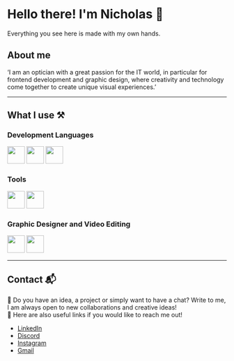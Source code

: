 # Hello there! I'm Nicholas 👋
Everything you see here is made with my own hands.


## About me
‘I am an optician with a great passion for the IT world, in particular for frontend development and graphic design, where creativity and technology come together to create unique visual experiences.’
<hr>

## What I use ⚒

### Development Languages
<p dir="auto">
  <a href="https://www.w3schools.com/html/"><img src="https://upload.wikimedia.org/wikipedia/commons/thumb/6/61/HTML5_logo_and_wordmark.svg/1200px-HTML5_logo_and_wordmark.svg.png" height="40"></a>
  <a href="https://www.w3schools.com/css/"><img src="https://upload.wikimedia.org/wikipedia/commons/thumb/d/d5/CSS3_logo_and_wordmark.svg/1452px-CSS3_logo_and_wordmark.svg.png" height="40"></a>
  <a href="https://www.w3schools.com/js/"><img src="https://upload.wikimedia.org/wikipedia/commons/thumb/9/99/Unofficial_JavaScript_logo_2.svg/640px-Unofficial_JavaScript_logo_2.svg.png" height="40"></a>
</p>

### Tools
<p dir="auto">
  <a href="https://www.vmware.com/"><img src="https://upload.wikimedia.org/wikipedia/commons/thumb/5/5a/Vmware_workstation_16_icon.svg/1200px-Vmware_workstation_16_icon.svg.png" height="40"></a>
  <a href="https://www.virtualbox.org/"><img src="https://upload.wikimedia.org/wikipedia/commons/thumb/f/ff/VirtualBox_2024_Logo.svg/1200px-VirtualBox_2024_Logo.svg.png" height="40"></a>
</p>

### Graphic Designer and Video Editing
<p dir="auto">
  <a href="https://www.canva.com/"><img src="https://upload.wikimedia.org/wikipedia/en/thumb/b/bb/Canva_Logo.svg/2560px-Canva_Logo.svg.png" height="40"></a>
  <a href="https://www.capcut.com/"><img src="https://upload.wikimedia.org/wikipedia/id/3/36/CapCut_logo.png" height="40"></a>
</p>
<hr>

## Contact 📬
📌 Do you have an idea, a project or simply want to have a chat? Write to me, I am always open to new collaborations and creative ideas! <br>
🔗 Here are also useful links if you would like to reach me out!
* [LinkedIn](https://www.linkedin.com/in/nicholas-puppo-21a0682b7/)
* [Discord](https://discordapp.com/users/844621633888845856/)
* [Instagram](https://www.instagram.com/nicholaspuppoo/)
* [Gmail](nicholaspuppo.work@gmail.com)
